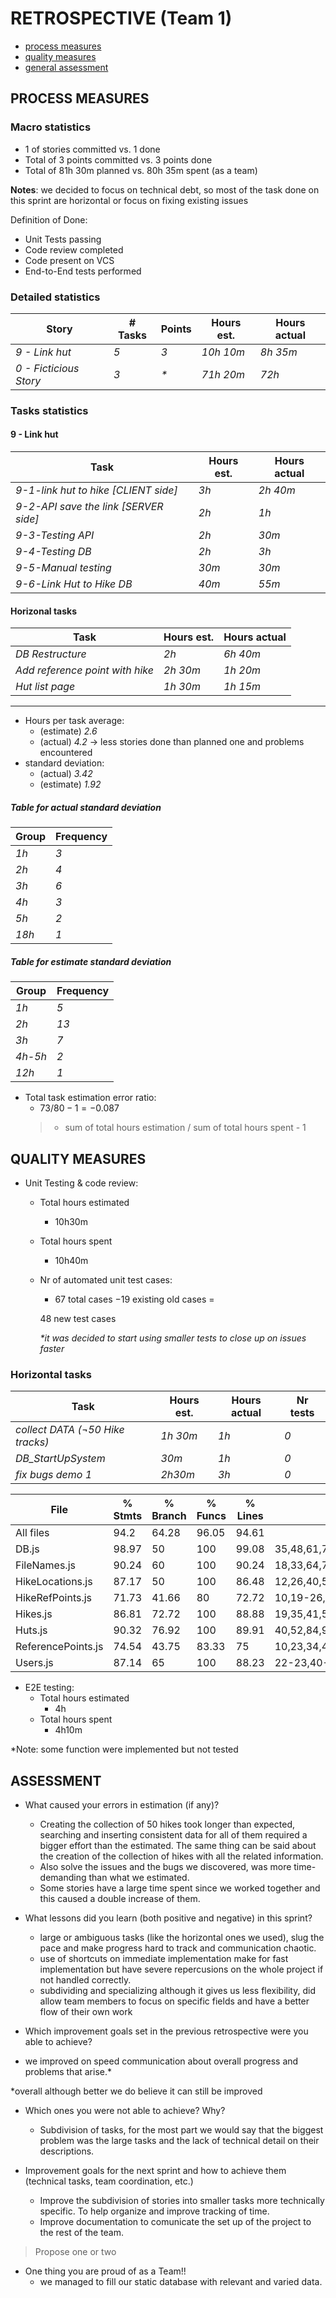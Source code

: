 RETROSPECTIVE (Team 1)
=====================================

- [process measures](#process-measures)
- [quality measures](#quality-measures)
- [general assessment](#assessment)

## PROCESS MEASURES 

### Macro statistics

- 1 of stories committed vs. 1 done 
- Total of 3 points committed vs. 3 points done 
- Total of 81h 30m planned  vs. 80h 35m spent (as a team)

**Notes**: we decided to focus on technical debt, so most of the task done on this sprint are horizontal or focus on fixing existing issues 

 Definition of Done: 
- Unit Tests passing
- Code review completed
- Code present on VCS
- End-to-End tests performed


### Detailed statistics

| Story  | # Tasks | Points | Hours est. | Hours actual |
|--------|---------|--------|------------|--------------|
| _9 - Link hut_        | _5_ | _3_ | _10h 10m_ | _8h 35m_ |
| _0 - Ficticious Story_| _3_ | _*_ | _71h 20m_ | _72h_ |


### Tasks statistics

#### 9 - Link hut
| Task | Hours est. | Hours actual |
|------|------------|--------------|
| _9-1-link hut to hike [CLIENT side]_| _3h_ | _2h 40m_ |
| _9-2-API save the link [SERVER side]_| _2h_ | _1h_ |
| _9-3-Testing API_ | _2h_ | _30m_ |
| _9-4-Testing DB_ | _2h_ | _3h_ |
| _9-5-Manual testing_ | _30m_ | _30m_ |
|_9-6-Link Hut to Hike DB_ | _40m_ | _55m_|


#### Horizonal tasks
| Task | Hours est. | Hours actual |
|------|------------|--------------|
| _DB Restructure_  |  _2h_  |  _6h 40m_  |
| _Add reference point with hike_  |  _2h 30m_  |  _1h 20m_  |
| _Hut list page_  |  _1h 30m_  |  _1h 15m_  |


--------------------------------------------------


- Hours per task average: 
  - (estimate) *2.6* 
  - (actual) *4.2* -> less stories done than planned one and problems encountered
- standard deviation:
  - (actual) *3.42*
  - (estimate) *1.92*
##### Table for actual standard deviation
| Group | Frequency |
|------|------------|
| _1h_ |  _3_ |
| _2h_ | _4_ |
| _3h_ | _6_ |
| _4h_ | _3_ |
| _5h_ | _2_ |
| _18h_  | _1_ |
  
##### Table for estimate standard deviation
| Group | Frequency |
|------|------------|
| _1h_ |  _5_ |
| _2h_ | _13_ |
| _3h_ | _7_ |
| _4h-5h_ | _2_ |
| _12h_ | _1_ |
- Total task estimation error ratio: 
  -  $73/80 - 1 = -0.087$
  > - sum of total hours estimation / sum of total hours spent - 1

  
## QUALITY MEASURES 

- Unit Testing & code review:
  - Total hours estimated 
      - 10h30m
  - Total hours spent 
      - 10h40m
  - Nr of automated unit test cases:
 
      - $67$ total cases $- 19$ existing old cases $=$
      
       $48$ new test cases

      _*it was decided to start using smaller tests
       to close up on issues faster_ 

### Horizontal tasks
| Task | Hours est. | Hours actual | Nr tests |
|------|------------|--------------|---|
| _collect DATA (¬50 Hike tracks)_  |  _1h 30m_  |  _1h_  | _0_ |
| _DB_StartUpSystem_  |  _30m_  |  _1h_  | _0_ |
| _fix bugs demo 1_  |  _2h30m_  |  _3h_  | _0_ |


|  File                | % Stmts | % Branch | % Funcs | % Lines | Uncovered Line #s
--------------------|---------|----------|---------|---------|--------------------------------------------
All files           |    94.2 |    64.28 |   96.05 |   94.61 |                  
 DB.js              |   98.97 |       50 |     100 |   99.08 | 35,48,61,75,88,101,114,126
 FileNames.js       |   90.24 |       60 |     100 |   90.24 | 18,33,64,75      
 HikeLocations.js   |   87.17 |       50 |     100 |   86.48 | 12,26,40,52,64   
 HikeRefPoints.js   |   71.73 |    41.66 |      80 |   72.72 | 10,19-26,37,50,62,74
 Hikes.js           |   86.81 |    72.72 |     100 |   88.88 | 19,35,41,52,67,79,90,102,161
 Huts.js            |   90.32 |    76.92 |     100 |   89.91 | 40,52,84,91,98,105,132,144,158,172,186,200
 ReferencePoints.js |   74.54 |    43.75 |   83.33 |      75 | 10,23,34,46,60,75,83-90
 Users.js           |   87.14 |       65 |     100 |   88.23 | 22-23,40-41,77,89,103,115

- E2E testing:
  - Total hours estimated 
    - 4h
  - Total hours spent
    - 4h10m


  
*Note: some function were implemented but not tested

## ASSESSMENT

- What caused your errors in estimation (if any)?  
  - Creating the collection of 50 hikes took longer than expected, searching and inserting consistent data for all of them required a bigger effort than the estimated. The same thing can be said about the creation of the collection of hikes with all the related information.  
  - Also solve the issues and the bugs we discovered, was more time-demanding than what we estimated.
  - Some stories have a large time spent since we worked together and this caused a double increase of them.

- What lessons did you learn (both positive and negative) in this sprint?
  - large or ambiguous tasks (like the horizontal ones we used), slug the pace and make progress hard to track and communication chaotic.
  - use of shortcuts on immediate implementation make for fast implementation but have severe repercusions on the whole project if not handled correctly.
  - subdividing and specializing although it gives us less flexibility, did allow team members to focus on specific fields and have a better flow of their own work
  
 
- Which improvement goals set in the previous retrospective were you able to achieve? 
 - we improved on speed communication about overall progress and problems that arise.*
  
  *overall although better we do believe it can still be improved

- Which ones you were not able to achieve? Why?
  - Subdivision of tasks, for the most part we would say that the biggest problem was the large tasks and the lack of technical detail on their descriptions.


- Improvement goals for the next sprint and how to achieve them (technical tasks, team coordination, etc.)
  - Improve the subdivision of stories into smaller tasks more technically specific. To help organize and improve tracking of time.
  - Improve documentation to comunicate the set up of the project to the rest of the team.

> Propose one or two

- One thing you are proud of as a Team!!
  - we managed to fill our static database with relevant and varied data.
